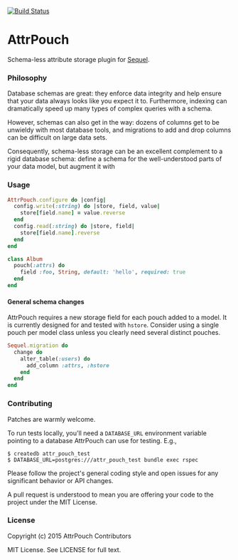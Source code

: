 [![Build Status](https://travis-ci.org/uhoh-itsmaciek/attr_pouch.svg)](https://travis-ci.org/uhoh-itsmaciek/attr_pouch)

# AttrPouch

Schema-less attribute storage plugin for
[Sequel](https://github.com/jeremyevans/sequel.git).


### Philosophy

Database schemas are great: they enforce data integrity and help
ensure that your data always looks like you expect it to. Furthermore,
indexing can dramatically speed up many types of complex queries with
a schema.

However, schemas can also get in the way: dozens of columns get to be
unwieldy with most database tools, and migrations to add and drop
columns can be difficult on large data sets.

Consequently, schema-less storage can be an excellent complement to
a rigid database schema: define a schema for the well-understood parts
of your data model, but augment it with

### Usage

```ruby
AttrPouch.configure do |config|
  config.write(:string) do |store, field, value|
    store[field.name] = value.reverse
  end
  config.read(:string) do |store, field|
    store[field.name].reverse
  end
end
```

```ruby
class Album
  pouch(:attrs) do
    field :foo, String, default: 'hello', required: true
  end
end
```

#### General schema changes

AttrPouch requires a new storage field for each pouch added to a
model. It is currently designed for and tested with `hstore`. Consider
using a single pouch per model class unless you clearly need several
distinct pouches.

```ruby
Sequel.migration do
  change do
    alter_table(:users) do
      add_column :attrs, :hstore
    end
  end
end
```

### Contributing

Patches are warmly welcome.

To run tests locally, you'll need a `DATABASE_URL` environment
variable pointing to a database AttrPouch can use for testing. E.g.,

```console
$ createdb attr_pouch_test
$ DATABASE_URL=postgres:///attr_pouch_test bundle exec rspec
```

Please follow the project's general coding style and open issues for
any significant behavior or API changes.

A pull request is understood to mean you are offering your code to the
project under the MIT License.


### License

Copyright (c) 2015 AttrPouch Contributors

MIT License. See LICENSE for full text.
